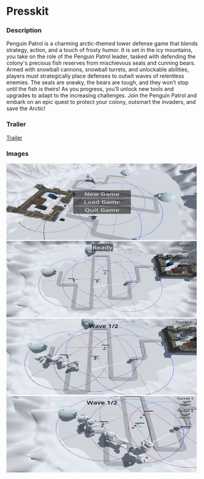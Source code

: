 # Presskit


### Description

Penguin Patrol is a charming arctic-themed tower defense game that blends strategy, action, and a touch of frosty humor. It is set in the icy mountains, you take on the role of the Penguin Patrol leader, tasked with defending the colony's precious fish reserves from mischievous seals and cunning bears.
Armed with snowball cannons, snowball turrets, and unlockable abilities, players must strategically place defenses to outwit waves of relentless enemies. The seals are sneaky, the bears are tough, and they won’t stop until the fish is theirs! As you progress, you’ll unlock new tools and upgrades to adapt to the increasing challenges.
Join the Penguin Patrol and embark on an epic quest to protect your colony, outsmart the invaders, and save the Arctic!

### Trailer

<a href="https://drive.google.com/file/d/19Uil-7T4Sut2TmXeplA2jU7IaoMcxXmS/view" target="_blank">Trailer</a>

### Images

<img src="imgs/presskit1.png" alt="" width="500" height="200">

<img src="imgs/presskit2.png" alt="" width="500" height="200">

<img src="imgs/presskit3.png" alt="" width="500" height="200">

<img src="imgs/presskit4.png" alt="" width="500" height="200">
